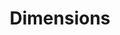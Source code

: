 ---
bigquery: https://console.cloud.google.com/bigquery?p=covid-19-dimensions-ai&page=table&d=data&t=publications
contributors: Digital Science, https://www.digital-science.com/
cost: Free for personal, non-commercial use.
description: Dimensions contains more than 100 million publications, ranging from
  articles published in scholarly journals, books and book chapters, to preprints
  and conference proceedings. All publications are contextualized with linked data
  sets, funding, publications, patents, clinical trials, and policy documents. You
  can also view associated categories, funders, institutions, and researcher profiles.
documentation: https://docs.dimensions.ai/bigquery/index.html
last_edit: 04/07/2022, 21:42:21
location: https://www.dimensions.ai/products/free/
maintained_by: Digital Science, https://www.digital-science.com/
schema_fields:
- publisher
- supporting_grant_ids
- funding_details
- arxiv_id
- active_years
- publication_ids
- citations_count
- family_id
- cited_by_ids
- citation_string
- funding_amount
- current_assignee
- isbn
- title
- open_access_categories_v2
- assignee_orgs
- cpc
- conference
- legal_status
- researcher_ids
- open_access_categories
- types
- type
- subtitles
- established
- pages
- research_org_state_codes
- original_title
- license
- journal_lists
- start_date
- start_year
- filing_year
- inventor_names
- end_year
- address
- acronyms
- category_hrcs_hc
- research_orgs
- assignee_countries
- book_series_title
- mesh_headings
- funder_org
- research_org_cities
- current_assignee_orgs
- research_org_state_names
- original_assignee_orgs
- funding_chf
- external_ids
- eisbn
- journal
- category_for
- priority_date
- book_title
- date_inserted
- filing_status
- altmetrics
- proceedings_title
- language
- application_number
- associated_publication_id
- email_address
- foa_number
- description
- funding_currency
- status
- publication_year
- gender
- repository_name
- funder_countries
- authors
- pmcid
- resulting_publication_doi
- date
- repository_id
- priority_year
- original_assignee_countries
- category_hra
- original_assignee
- date_print
- patent_ids
- associated_grant_ids
- repository_url
- links
- acronym
- funding_usd
- wikipedia_url
- parent_id
- linkout
- mesh_terms
- source_id
- legal_events
- pmid
- abstract
- end_date
- expiration_year
- clinical_trial_ids
- registry
- aliases
- date_normal
- funder_org_cities
- organisation_details
- jurisdiction
- funding_aud
- id
- funder_org_countries
- labels
- kind
- investigators
- ipcr
- funder_org_acronyms
- interventions
- grant_number
- category_icrp_cso
- funder_org_state_codes
- current_assignee_countries
- citations
- year
- funding_cad
- category_icrp_ct
- reference_ids
- family_members_ids
- resulting_publication_ids
- category_rcdc
- acknowledgements
- category_sdg
- granted_date
- funding_gbp
- funding_eur
- original_abstract
- conditions
- issue
- funding_nzd
- expiration_date
- associated_publication_doi
- granted_year
- editors
- family_count
- date_online
- research_org_country_names
- date_imported_gbq
- filing_date
- name
- date_modified
- phase
- research_org_city_names
- research_org_countries
- brief_title
- funding_jpy
- metrics
- categories
- volume
- associated_publication_arxiv_id
- created_date
- embargo_date
- category_hrcs_rac
- concepts
- funding_cny
- associated_publication_pmid
- publication_date
- funder_orgs
- relationships
- doi
- category_uoa
- category_bra
shortname: dimensions
tags:
- scholarly literature
- patents
- funding
- clinical trials
- academic profiles
terms_of_use: 'Use of both the Dimensions COVID-19 dataset and full Dimensions dataset
  are subject to the Dimensions Terms of use: https://www.dimensions.ai/policies-terms-legal '
title: Dimensions
uuid: dcff88bd-fe6b-4fdb-8159-809bf9d7bc1c
---